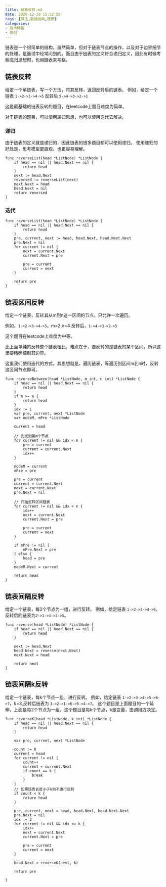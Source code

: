 ```yaml
---
title: 链表反转.md
date: 2020-12-30 15:52:50
tags: [算法,数据结构,链表]
categories:
- 技术博客
- 原创
---
```


链表是一个很简单的结构，虽然简单，但对于链表节点的操作，以及对于边界细节的处理，是面试中经常问到的。而且由于链表的定义符合递归定义，因此有时候考察递归思想时，也用链表来考察。

<!-- more -->

## 链表反转
给定一个单链表，写一个方法，将其反转，返回反转后的链表。
例如，给定一个链表 `1->2->3->4->5` 反转后 `5->4->3->2->1`

这是最基础的链表反转的题目，在leetcode上题目难度为简单。

对于链表的题目，可以使用递归思想，也可以使用迭代去解决。

### 递归
由于链表的定义就是递归的，因此链表的很多题目都可以使用递归。
使用递归的好处是，思考模型更直观，也更容易理解。

```golang
func reverseList(head *ListNode) *ListNode {
	if head == nil || head.Next == nil {
		return head
	}
	next := head.Next
	reversed := reverseList(next)
	next.Next = head
	head.Next = nil
	return reversed
}
```

### 迭代
```golang
func reverseList(head *ListNode) *ListNode {
	if head == nil || head.Next == nil {
		return head
	}
	pre, current, next := head, head.Next, head.Next.Next
	pre.Next = nil
	for current != nil {
		next = current.Next
		current.Next = pre

		pre = current
		current = next
	}

	return pre
}
```

## 链表区间反转
给定一个链表，反转其从m到n这一区间的节点。只允许一次遍历。

例如，`1->2->3->4->5`，m=2,n=4 反转后，`1->4->3->2->5`

这个题目在leetcode上难度为中等。

比上面单纯的反转整个链表相比，难点在于，要反转的是链表的某个区间，所以这里要精确控制其边界。

这里我们使用迭代的方式，其思想就是，遍历链表，等遍历到区间m到n时，反转这区间节点即可。

```golang
func reverseBetween(head *ListNode, m int, n int) *ListNode {
	if head == nil || head.Next == nil {
		return head
	}
	if m >= n {
		return head
	}
	idx := 1
	var pre, current, next *ListNode
	var nodeM, mPre *ListNode

	current = head

	// 先找到第m个节点
	for current != nil && idx < m {
		pre = current
		current = current.Next
		idx++
	}

	nodeM = current
	mPre = pre

	pre = current
	current = current.Next
	next = current.Next
	pre.Next = nil

	// 开始反转区间链表
	for current != nil && idx < n {
		idx++
		next = current.Next
		current.Next = pre

		pre = current
		current = next
	}

	if mPre != nil {
		mPre.Next = pre
	} else {
		head = pre
	}
	nodeM.Next = current

	return head
}
```

## 链表间隔反转
给定一个链表，每2个节点为一组，进行反转。
例如，给定链表 `1->2->3->4->5`，反转后的链表为`2->1->4->3->5`。

```golang
func reverse(head *ListNode) *ListNode {
	if head == nil || head.Next == nil {
		return head
	}

	next := head.Next
	head.Next = reverse(next.Next)
	next.Next = head

	return next
}
```

## 链表间隔k反转
给定一个链表，每k个节点一组，进行反转。
例如，给定链表 `1->2->3->4->5->6->7`，k=3,反转后链表为 `3->2->1->6->5->4->7`。
这个题目是上面题目的一个延伸，上面是每2个节点为一组，这个题目是每k个节点，k是变量，由调用方决定。


```golang
func reverseK(head *ListNode, k int) *ListNode {
	if head == nil || head.Next == nil {
		return head
	}

	var pre, current, next *ListNode

	count := 0
	current = head
	for current != nil {
		count++
		current = current.Next
		if count == k {
			break
		}
	}
	// 如果链表长度小于k则不进行反转
	if count < k {
		return head
	}

	pre, current, next = head, head.Next, head.Next.Next
	pre.Next = nil
	idx := 2
	for current != nil && idx <= k {
		idx++
		next = current.Next
		current.Next = pre

		pre = current
		current = next
	}

	head.Next = reverseK(next, k)

	return pre

}
```
